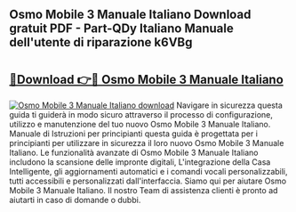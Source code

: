 ## Osmo Mobile 3 Manuale Italiano Download gratuit PDF - Part-QDy Italiano Manuale dell'utente di riparazione k6VBg

# <h2><a href="http://dfgwpox.blite.top/?on=Osmo+Mobile+3+Manuale+Italiano">🔗Download 👉🔴 Osmo Mobile 3 Manuale Italiano</a></h2>

[![Osmo Mobile 3 Manuale Italiano download](https://i.imgur.com/lujVjoI.png)](http://dfgwpox.blite.top/?on=Osmo+Mobile+3+Manuale+Italiano)
Navigare in sicurezza questa guida ti guiderà in modo sicuro attraverso il processo di configurazione, utilizzo e manutenzione del tuo nuovo Osmo Mobile 3 Manuale Italiano. Manuale di Istruzioni per principianti questa guida è progettata per i principianti per utilizzare in sicurezza il loro nuovo Osmo Mobile 3 Manuale Italiano. Le funzionalità avanzate di Osmo Mobile 3 Manuale Italiano includono la scansione delle impronte digitali, L'integrazione della Casa Intelligente, gli aggiornamenti automatici e i comandi vocali personalizzabili, tutti accessibili e personalizzati dall'interfaccia. Siamo qui per aiutare Osmo Mobile 3 Manuale Italiano. Il nostro Team di assistenza clienti è pronto ad aiutarti in caso di domande o dubbi.
